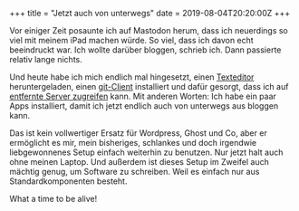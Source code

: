 +++
title = "Jetzt auch von unterwegs"
date = 2019-08-04T20:20:00Z
+++


Vor einiger Zeit posaunte ich auf Mastodon herum, dass ich neuerdings so viel mit meinem iPad machen würde. So viel, dass ich davon echt beeindruckt war. Ich wollte darüber bloggen, schrieb ich. Dann passierte relativ lange nichts.

Und heute habe ich mich endlich mal hingesetzt, einen [Texteditor](https://kodex.app) heruntergeladen, einen [git-Client](https://workingcopyapp.com) installiert und dafür gesorgt, dass ich auf [entfernte Server zugreifen](https://www.panic.com/prompt/) kann. Mit anderen Worten: Ich habe ein paar Apps installiert, damit ich jetzt endlich auch von unterwegs aus bloggen kann.

Das ist kein vollwertiger Ersatz für Wordpress, Ghost und Co, aber er ermöglicht es mir, mein bisheriges, schlankes und doch irgendwie liebgewonnenes Setup einfach weiterhin zu benutzen. Nur jetzt halt auch ohne meinen Laptop. Und außerdem ist dieses Setup im Zweifel auch mächtig genug, um Software zu schreiben. Weil es einfach nur aus Standardkomponenten besteht.

What a time to be alive!